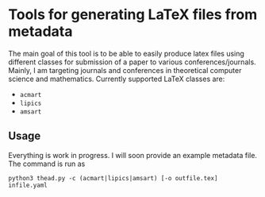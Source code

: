 # Tools for generating LaTeX files from metadata

The main goal of this tool is to be able to easily produce latex files using different classes for submission of a paper to various conferences/journals. Mainly, I am targeting journals and conferences in theoretical computer science and mathematics.  Currently supported LaTeX classes are:

- `acmart`
- `lipics`
- `amsart`

## Usage

Everything is work in progress. I will soon provide an example metadata file. The command is run as

```
python3 thead.py -c (acmart|lipics|amsart) [-o outfile.tex] infile.yaml
```
